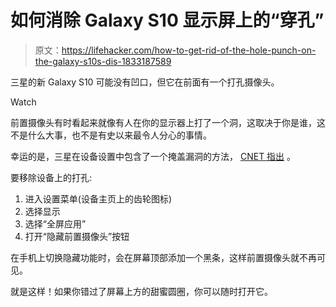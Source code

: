 # 如何消除 Galaxy S10 显示屏上的“穿孔”

> 原文：<https://lifehacker.com/how-to-get-rid-of-the-hole-punch-on-the-galaxy-s10s-dis-1833187589>

三星的新 Galaxy S10 可能没有凹口，但它在前面有一个打孔摄像头。

Watch

前置摄像头有时看起来就像有人在你的显示器上打了一个洞，这取决于你是谁，这不是什么大事，也不是有史以来最令人分心的事情。

幸运的是，三星在设备设置中包含了一个掩盖漏洞的方法， [CNET 指出](https://www.cnet.com/how-to/galaxy-s10-how-to-hide-the-hole-punch-camera/) 。

要移除设备上的打孔:

1.  进入设置菜单(设备主页上的齿轮图标)
2.  选择显示
3.  选择“全屏应用”
4.  打开“隐藏前置摄像头”按钮

在手机上切换隐藏功能时，会在屏幕顶部添加一个黑条，这样前置摄像头就不再可见。

就是这样！如果你错过了屏幕上方的甜蜜圆圈，你可以随时打开它。